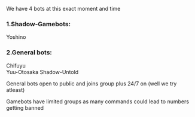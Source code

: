 We have 4 bots at this exact moment and time

<h3>1.Shadow-Gamebots:</h3>
Yoshino

<h3>2.General bots:</h3>
Chifuyu<br>
Yuu-Otosaka
Shadow-Untold


General bots open to public and joins group plus 24/7 on (well we try atleast)

Gamebots have limited groups as many commands could lead to numbers getting banned
